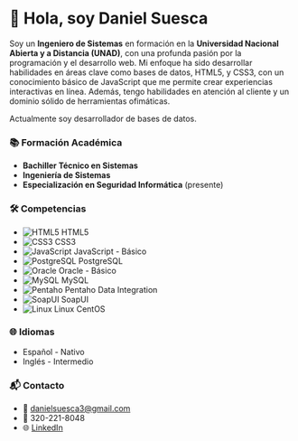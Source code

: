 # 👋 Hola, soy Daniel Suesca

Soy un **Ingeniero de Sistemas** en formación en la **Universidad Nacional Abierta y a Distancia (UNAD)**, con una profunda pasión por la programación y el desarrollo web. Mi enfoque ha sido desarrollar habilidades en áreas clave como bases de datos, HTML5, y CSS3, con un conocimiento básico de JavaScript que me permite crear experiencias interactivas en línea. Además, tengo habilidades en atención al cliente y un dominio sólido de herramientas ofimáticas.

Actualmente soy desarrollador de bases de datos.

### 📚 Formación Académica

- **Bachiller Técnico en Sistemas**
- **Ingeniería de Sistemas** 
- **Especialización en Seguridad Informática** (presente)

### 🛠️ Competencias

- ![HTML5](https://img.shields.io/badge/HTML5-%23E34F26?style=flat&logo=html5&logoColor=white) HTML5
- ![CSS3](https://img.shields.io/badge/CSS3-%231572B6?style=flat&logo=css3&logoColor=white) CSS3
- ![JavaScript](https://img.shields.io/badge/JavaScript-%23F7DF1C?style=flat&logo=javascript&logoColor=black) JavaScript - Básico
- ![PostgreSQL](https://img.shields.io/badge/PostgreSQL-%233C75A1?style=flat&logo=postgresql&logoColor=white) PostgreSQL
- ![Oracle](https://img.shields.io/badge/Oracle-%23F80000?style=flat&logo=oracle&logoColor=white) Oracle - Básico
- ![MySQL](https://img.shields.io/badge/MySQL-%234F5D95?style=flat&logo=mysql&logoColor=white) MySQL
- ![Pentaho](https://img.shields.io/badge/Pentaho-%23CE5C4F?style=flat&logo=pentaho&logoColor=white) Pentaho Data Integration
- ![SoapUI](https://img.shields.io/badge/SoapUI-%2306D6A0?style=flat&logo=soapui&logoColor=white) SoapUI
- ![Linux](https://img.shields.io/badge/Linux-%23FCC624?style=flat&logo=linux&logoColor=black) Linux CentOS


### 🌐 Idiomas

- Español - Nativo
- Inglés - Intermedio

### 📬 Contacto

- 📧 [danielsuesca3@gmail.com](mailto:danielsuesca3@gmail.com)
- 📱 320-221-8048
- 🌐 [LinkedIn](https://linkedin.com/in/daniel-suesca-2a927b174)
